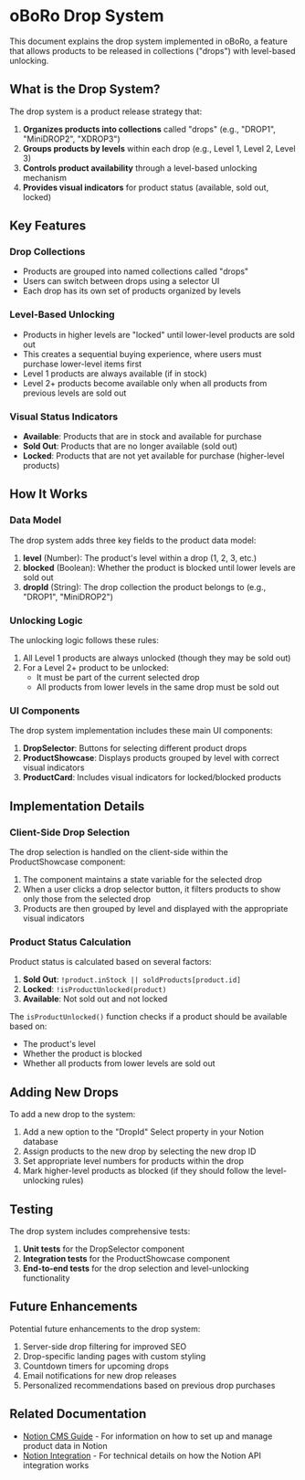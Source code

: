 # oBoRo Drop System

This document explains the drop system implemented in oBoRo, a feature that allows products to be released in collections ("drops") with level-based unlocking.

## What is the Drop System?

The drop system is a product release strategy that:

1. **Organizes products into collections** called "drops" (e.g., "DROP1", "MiniDROP2", "XDROP3")
2. **Groups products by levels** within each drop (e.g., Level 1, Level 2, Level 3)
3. **Controls product availability** through a level-based unlocking mechanism
4. **Provides visual indicators** for product status (available, sold out, locked)

## Key Features

### Drop Collections

- Products are grouped into named collections called "drops"
- Users can switch between drops using a selector UI
- Each drop has its own set of products organized by levels

### Level-Based Unlocking

- Products in higher levels are "locked" until lower-level products are sold out
- This creates a sequential buying experience, where users must purchase lower-level items first
- Level 1 products are always available (if in stock)
- Level 2+ products become available only when all products from previous levels are sold out

### Visual Status Indicators

- **Available**: Products that are in stock and available for purchase
- **Sold Out**: Products that are no longer available (sold out)
- **Locked**: Products that are not yet available for purchase (higher-level products)

## How It Works

### Data Model

The drop system adds three key fields to the product data model:

1. **level** (Number): The product's level within a drop (1, 2, 3, etc.)
2. **blocked** (Boolean): Whether the product is blocked until lower levels are sold out
3. **dropId** (String): The drop collection the product belongs to (e.g., "DROP1", "MiniDROP2")

### Unlocking Logic

The unlocking logic follows these rules:

1. All Level 1 products are always unlocked (though they may be sold out)
2. For a Level 2+ product to be unlocked:
   - It must be part of the current selected drop
   - All products from lower levels in the same drop must be sold out

### UI Components

The drop system implementation includes these main UI components:

1. **DropSelector**: Buttons for selecting different product drops
2. **ProductShowcase**: Displays products grouped by level with correct visual indicators
3. **ProductCard**: Includes visual indicators for locked/blocked products

## Implementation Details

### Client-Side Drop Selection

The drop selection is handled on the client-side within the ProductShowcase component:

1. The component maintains a state variable for the selected drop
2. When a user clicks a drop selector button, it filters products to show only those from the selected drop
3. Products are then grouped by level and displayed with the appropriate visual indicators

### Product Status Calculation

Product status is calculated based on several factors:

1. **Sold Out**: `!product.inStock || soldProducts[product.id]`
2. **Locked**: `!isProductUnlocked(product)`
3. **Available**: Not sold out and not locked

The `isProductUnlocked()` function checks if a product should be available based on:
- The product's level
- Whether the product is blocked
- Whether all products from lower levels are sold out

## Adding New Drops

To add a new drop to the system:

1. Add a new option to the "DropId" Select property in your Notion database
2. Assign products to the new drop by selecting the new drop ID
3. Set appropriate level numbers for products within the drop
4. Mark higher-level products as blocked (if they should follow the level-unlocking rules)

## Testing

The drop system includes comprehensive tests:

1. **Unit tests** for the DropSelector component
2. **Integration tests** for the ProductShowcase component
3. **End-to-end tests** for the drop selection and level-unlocking functionality

## Future Enhancements

Potential future enhancements to the drop system:

1. Server-side drop filtering for improved SEO
2. Drop-specific landing pages with custom styling
3. Countdown timers for upcoming drops
4. Email notifications for new drop releases
5. Personalized recommendations based on previous drop purchases

## Related Documentation

- [Notion CMS Guide](./notion-cms-guide.md) - For information on how to set up and manage product data in Notion
- [Notion Integration](./notion-integration.md) - For technical details on how the Notion API integration works
